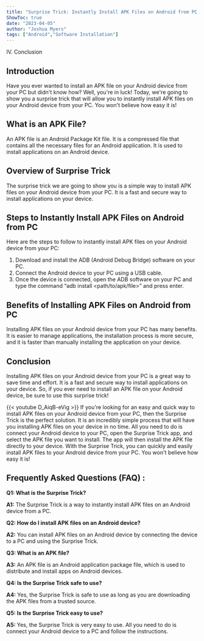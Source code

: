 ```yaml
---
title: "Surprise Trick: Instantly Install APK Files on Android from PC - You Won't Believe How Easy It Is!"
ShowToc: true 
date: "2023-04-05"
author: "Joshua Myers" 
tags: ["Android","Software Installation"]
---
```

IV. Conclusion

## Introduction
Have you ever wanted to install an APK file on your Android device from your PC but didn't know how? Well, you're in luck! Today, we're going to show you a surprise trick that will allow you to instantly install APK files on your Android device from your PC. You won't believe how easy it is! 

## What is an APK File?
An APK file is an Android Package Kit file. It is a compressed file that contains all the necessary files for an Android application. It is used to install applications on an Android device.

## Overview of Surprise Trick
The surprise trick we are going to show you is a simple way to install APK files on your Android device from your PC. It is a fast and secure way to install applications on your device.

## Steps to Instantly Install APK Files on Android from PC
Here are the steps to follow to instantly install APK files on your Android device from your PC: 

1. Download and install the ADB (Android Debug Bridge) software on your PC.
2. Connect the Android device to your PC using a USB cable.
3. Once the device is connected, open the ADB software on your PC and type the command “adb install <path/to/apk/file>” and press enter.

## Benefits of Installing APK Files on Android from PC
Installing APK files on your Android device from your PC has many benefits. It is easier to manage applications, the installation process is more secure, and it is faster than manually installing the application on your device. 

## Conclusion
Installing APK files on your Android device from your PC is a great way to save time and effort. It is a fast and secure way to install applications on your device. So, if you ever need to install an APK file on your Android device, be sure to use this surprise trick!

{{< youtube D_AiqB-eVig >}} 
If you're looking for an easy and quick way to install APK files on your Android device from your PC, then the Surprise Trick is the perfect solution. It is an incredibly simple process that will have you installing APK files on your device in no time. All you need to do is connect your Android device to your PC, open the Surprise Trick app, and select the APK file you want to install. The app will then install the APK file directly to your device. With the Surprise Trick, you can quickly and easily install APK files to your Android device from your PC. You won't believe how easy it is!

## Frequently Asked Questions (FAQ) :
**Q1: What is the Surprise Trick?**

**A1:** The Surprise Trick is a way to instantly install APK files on an Android device from a PC.

**Q2: How do I install APK files on an Android device?**

**A2:** You can install APK files on an Android device by connecting the device to a PC and using the Surprise Trick.

**Q3: What is an APK file?**

**A3:** An APK file is an Android application package file, which is used to distribute and install apps on Android devices.

**Q4: Is the Surprise Trick safe to use?**

**A4:** Yes, the Surprise Trick is safe to use as long as you are downloading the APK files from a trusted source.

**Q5: Is the Surprise Trick easy to use?**

**A5:** Yes, the Surprise Trick is very easy to use. All you need to do is connect your Android device to a PC and follow the instructions.





